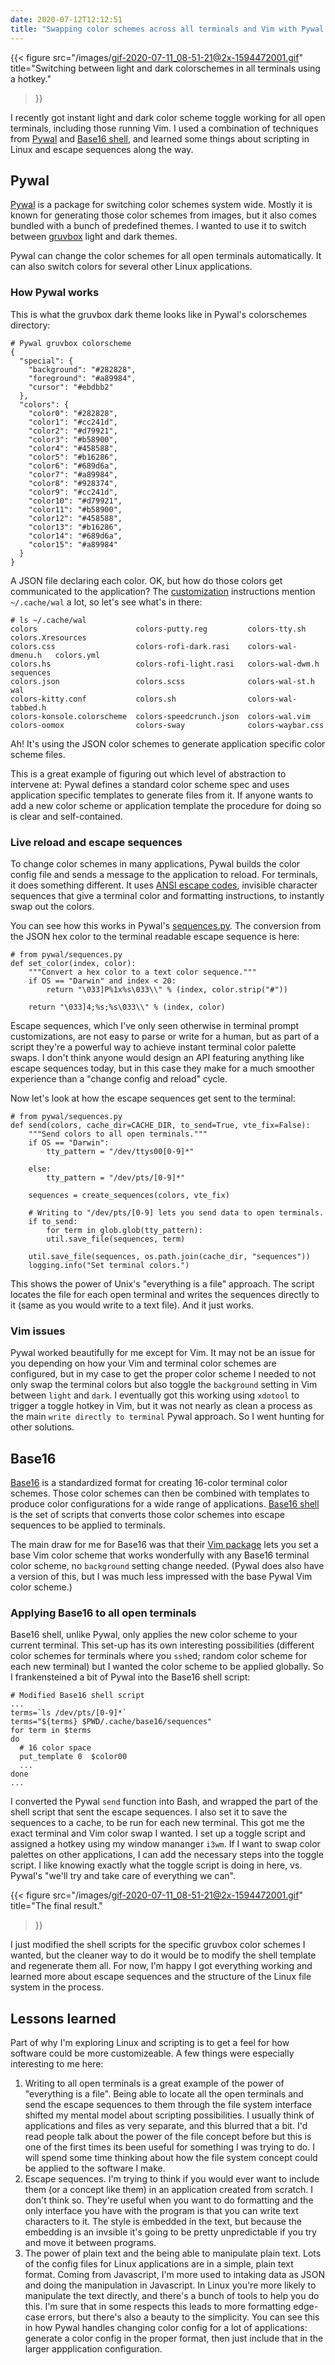 ```yaml
---
date: 2020-07-12T12:12:51
title: "Swapping color schemes across all terminals and Vim with Pywal and Base16"
---
```


{{< 
figure src="/images/gif-2020-07-11_08-51-21@2x-1594472001.gif" 
title="Switching between light and dark colorschemes in all terminals using a hotkey." 
>}}

I recently got instant light and dark color scheme toggle working for all open terminals, including those running Vim. I used a combination of techniques from [Pywal](https://github.com/dylanaraps/pywal) and [Base16 shell](https://github.com/chriskempson/base16-shell), and learned some things about scripting in Linux and escape sequences along the way.

## Pywal

[Pywal](https://github.com/dylanaraps/pywal) is a package for switching color schemes system wide. Mostly it is known for generating those color schemes from images, but it also comes bundled with a bunch of predefined themes. I wanted to use it to switch between [gruvbox](https://github.com/morhetz/gruvbox) light and dark themes.

Pywal can change the color schemes for all open terminals automatically. It can also switch colors for several other Linux applications.

### How Pywal works

This is what the gruvbox dark theme looks like in Pywal's colorschemes directory:

```
# Pywal gruvbox colorscheme
{
  "special": {
    "background": "#282828",
    "foreground": "#a89984",
    "cursor": "#ebdbb2"
  },
  "colors": {
    "color0": "#282828",
    "color1": "#cc241d",
    "color2": "#d79921",
    "color3": "#b58900",
    "color4": "#458588",
    "color5": "#b16286",
    "color6": "#689d6a",
    "color7": "#a89984",
    "color8": "#928374",
    "color9": "#cc241d",
    "color10": "#d79921",
    "color11": "#b58900",
    "color12": "#458588",
    "color13": "#b16286",
    "color14": "#689d6a",
    "color15": "#a89984"
  }
}
```
A JSON file declaring each color. OK, but how do those colors get communicated to the application? The [customization](https://github.com/dylanaraps/pywal/wiki/Customization) instructions mention `~/.cache/wal` a lot, so let's see what's in there:

```
# ls ~/.cache/wal
colors                      colors-putty.reg         colors-tty.sh        colors.Xresources
colors.css                  colors-rofi-dark.rasi    colors-wal-dmenu.h   colors.yml
colors.hs                   colors-rofi-light.rasi   colors-wal-dwm.h     sequences
colors.json                 colors.scss              colors-wal-st.h      wal
colors-kitty.conf           colors.sh                colors-wal-tabbed.h
colors-konsole.colorscheme  colors-speedcrunch.json  colors-wal.vim
colors-oomox                colors-sway              colors-waybar.css
```

Ah! It's using the JSON color schemes to generate application specific color scheme files.

This is  a great example of figuring out which level of abstraction to intervene at: Pywal defines a standard color scheme spec and uses application specific templates to generate files from it. If anyone wants to add a new color scheme or application template the procedure for doing so is clear and self-contained.

### Live reload and escape sequences

To change color schemes in many applications, Pywal builds the color config file and sends a message to the application to reload. For terminals, it does something different. It uses [ANSI escape codes](https://en.wikipedia.org/wiki/ANSI_escape_code), invisible character sequences that give a terminal color and formatting instructions, to instantly swap out the colors.

You can see how this works in Pywal's [sequences.py](https://github.com/dylanaraps/pywal/blob/master/pywal/sequences.py). The conversion from the JSON hex color to the terminal readable escape sequence is here: 

```
# from pywal/sequences.py
def set_color(index, color):
    """Convert a hex color to a text color sequence."""
    if OS == "Darwin" and index < 20:
        return "\033]P%1x%s\033\\" % (index, color.strip("#"))

    return "\033]4;%s;%s\033\\" % (index, color)
```

Escape sequences, which I've only seen otherwise in terminal prompt customizations, are not easy to parse or write for a human, but as part of a script they're a powerful way to achieve instant terminal color palette swaps. I don't think anyone would design an API featuring anything like escape sequences today, but in this case they make for a much smoother experience than a "change config and reload" cycle.

Now let's look at how the escape sequences get sent to the terminal:

```
# from pywal/sequences.py
def send(colors, cache_dir=CACHE_DIR, to_send=True, vte_fix=False):
    """Send colors to all open terminals."""
    if OS == "Darwin":
        tty_pattern = "/dev/ttys00[0-9]*"

    else:
        tty_pattern = "/dev/pts/[0-9]*"

    sequences = create_sequences(colors, vte_fix)

    # Writing to "/dev/pts/[0-9] lets you send data to open terminals.
    if to_send:
        for term in glob.glob(tty_pattern):
        util.save_file(sequences, term)

    util.save_file(sequences, os.path.join(cache_dir, "sequences"))
    logging.info("Set terminal colors.")
```

This shows the power of Unix's "everything is a file" approach. The script locates the file for each open terminal and writes the sequences directly to it (same as you would write to a text file). And it just works. 

### Vim issues

Pywal worked beautifully for me except for Vim. It may not be an issue for you depending on how your Vim and terminal color schemes are configured, but in my case to get the proper color scheme I needed to not only swap the terminal colors but also toggle the `background` setting in Vim between `light` and `dark`. I eventually got this working using `xdotool` to trigger a toggle hotkey in Vim, but it was not nearly as clean a process as the main `write directly to terminal` Pywal approach. So I went hunting for other solutions.

## Base16

[Base16](https://github.com/chriskempson/base16) is a standardized format for creating 16-color terminal color schemes. Those color schemes can then be combined with templates to produce color configurations for a wide range of applications. [Base16 shell](https://github.com/chriskempson/base16-shell) is the set of scripts that converts those color schemes into escape sequences to be applied to terminals.

The main draw for me for Base16 was that their [Vim package](https://github.com/chriskempson/base16-vim) lets you set a base Vim color scheme that works wonderfully with any Base16 terminal color scheme, no `background` setting change needed. (Pywal does also have a version of this, but I was much less impressed with the base Pywal Vim color scheme.)

### Applying Base16 to all open terminals

Base16 shell, unlike Pywal, only applies the new color scheme to your current terminal. This set-up has its own interesting possibilities (different color schemes for terminals where you `ssh`ed; random color scheme for each new terminal) but I wanted the color scheme to be applied globally. So I frankensteined a bit of Pywal into the Base16 shell script:

```
# Modified Base16 shell script
...
terms=`ls /dev/pts/[0-9]*`
terms="${terms} $PWD/.cache/base16/sequences"
for term in $terms
do
  # 16 color space
  put_template 0  $color00
  ...
done
...
```
 
I converted the Pywal `send` function into Bash, and wrapped the part of the shell script that sent the escape sequences. I also set it to save the sequences to a cache, to be run for each new terminal. This got me the exact terminal and Vim color swap I wanted. I set up a toggle script and assigned a hotkey using my window mananger `i3wm`. If I want to swap color palettes on other applications, I can add the necessary steps into the toggle script. I like knowing exactly what the toggle script is doing in here, vs. Pywal's "we'll try and take care of everything we can".

{{< 
figure src="/images/gif-2020-07-11_08-51-21@2x-1594472001.gif" 
title="The final result." 
>}}

I just modified the shell scripts for the specific gruvbox color schemes I wanted, but the cleaner way to do it would be to modify the shell template and regenerate them all. For now, I'm happy I got everything working and learned more about escape sequences and the structure of the Linux file system in the process.

## Lessons learned

Part of why I'm exploring Linux and scripting is to get a feel for how software could be more customizeable. A few things were especially interesting to me here:

1. Writing to all open terminals is a great example of the power of "everything is a file". Being able to locate all the open terminals and send the escape sequences to them through the file system interface shifted my mental model about scripting possibilities. I usually think of applications and files as very separate, and this blurred that a bit. I'd read people talk about the power of the file concept before but this is one of the first times its been useful for something I was trying to do. I will spend some time thinking about how the file system concept could be applied to the software I make.
2. Escape sequences. I'm trying to think if you would ever want to include them (or a concept like them) in an application created from scratch. I don't think so. They're useful when you want to do formatting and the only interface you have with the program is that you can write text characters to it. The style is embedded in the text, but because the embedding is an invsible it's going to be pretty unpredictable if you try and move it between programs.
3. The power of plain text and the being able to manipulate plain text. Lots of the config files for Linux applications are in a simple, plain text format. Coming from Javascript, I'm more used to intaking data as JSON and doing the manipulation in Javascript. In Linux you're more likely to manipulate the text directly, and there's a bunch of tools to help you do this. I'm sure that in some respects this leads to more formatting edge-case errors, but there's also a beauty to the simplicity. You can see this in how Pywal handles changing color config for a lot of applications: generate a color config in the proper format, then just include that in the larger appplication configuration. 
